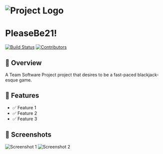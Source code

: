 # ![Project Logo](assets/logo.jpg)

# PleaseBe21!

[![Build Status](https://img.shields.io/badge/build-passing-brightgreen)](https://youtu.be/dQw4w9WgXcQ?si=DJhNRhumTZbtfGzH)
[![Contributors](https://img.shields.io/github/contributors/your-repo)](https://github.com/LoganSchaefer04/BlackJackGame/graphs/contributors)

## 📌 Overview
A Team Software Project project that desires to be a fast-paced blackjack-esque game. 

## 🚀 Features
- ✅ Feature 1
- ✅ Feature 2
- ✅ Feature 3

## 📸 Screenshots
![Screenshot 1](assets/screenshot1.png)
![Screenshot 2](assets/screenshot2.png)
